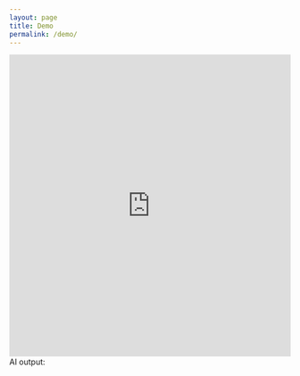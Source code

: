 ```yaml
---
layout: page
title: Demo
permalink: /demo/
---
```


<iframe title="TAB1" width="100%" height="541.25" src="https://app.fabric.microsoft.com/reportEmbed?reportId=a70e6e98-d2ec-4cbe-bfb8-0706a4f7bf0b&autoAuth=true&ctid=45f26ee5-f134-439e-bc93-e6c7e33d61c2" frameborder="0" allowFullScreen="true"></iframe> 
  
  <div>AI output: <div id="output"></div> </div>

  <script>
  fetch('https://choice-mudfish-excited.ngrok-free.app/execute', {
    method: 'GET',
    headers: {
      'Content-Type': 'application/json',
      'ngrok-skip-browser-warning': '1',
    }
  })
          .then(response => {
            if (!response.ok) {
              throw new Error('Network response was not ok');
            }
            return response.json();
          })
          .then(data => {
            console.log(data);
            document.getElementById('output').innerText = data.output;
          })
          .catch(error => {
            console.error('Error:', error);
            document.getElementById('output').innerText = 'Error fetching data';
          });
</script>
